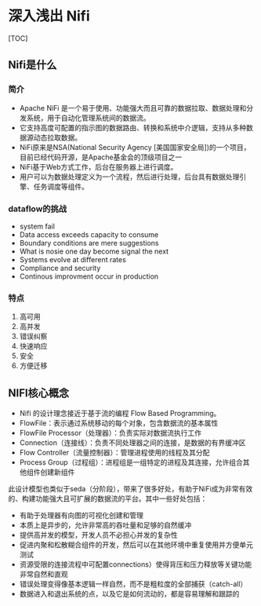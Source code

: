 # 深入浅出 Nifi

[TOC]

## Nifi是什么

### 简介

- Apache NiFi 是一个易于使用、功能强大而且可靠的数据拉取、数据处理和分发系统，用于自动化管理系统间的数据流。
- 它支持高度可配置的指示图的数据路由、转换和系统中介逻辑，支持从多种数据源动态拉取数据。
- NiFi原来是NSA(National Security Agency [美国国家安全局])的一个项目，目前已经代码开源，是Apache基金会的顶级项目之一
- NiFi基于Web方式工作，后台在服务器上进行调度。
- 用户可以为数据处理定义为一个流程，然后进行处理，后台具有数据处理引擎、任务调度等组件。

### dataflow的挑战

- system fail
- Data access exceeds capacity to consume
- Boundary conditions are mere suggestions
- What is nosie one day become signal the next
- Systems evolve at different rates
- Compliance and security
- Continous improvment occur in production

### 特点

1. 高可用
2. 高并发
3. 错误纠察
4. 快速响应
5. 安全
6. 方便迁移

## NIFI核心概念

- Nifi 的设计理念接近于基于流的编程 Flow Based Programming。
- FlowFile：表示通过系统移动的每个对象，包含数据流的基本属性
- FlowFile Processor（处理器）：负责实际对数据流执行工作
- Connection（连接线）：负责不同处理器之间的连接，是数据的有界缓冲区
- Flow Controller（流量控制器）：管理进程使用的线程及其分配
- Process Group（过程组）：进程组是一组特定的进程及其连接，允许组合其他组件创建新组件



此设计模型也类似于seda（分阶段），带来了很多好处，有助于NiFi成为非常有效的、构建功能强大且可扩展的数据流的平台。其中一些好处包括：

- 有助于处理器有向图的可视化创建和管理
- 本质上是异步的，允许非常高的吞吐量和足够的自然缓冲
- 提供高并发的模型，开发人员不必担心并发的复杂性
- 促进内聚和松散糊合组件的开发，然后可以在其他环境中重复使用并方便单元测试
- 资源受限的连接流程中可配置connections）使得背压和压力释放等关键功能非常自然和直观
- 错误处理变得像基本逻辑一样自然，而不是粗粒度的全部捕获（catch-all）
- 数据进入和退出系统的点，以及它是如何流动的，都是容易理解和跟踪的

